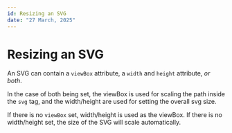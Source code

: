```yaml
---
id: Resizing an SVG
date: "27 March, 2025"
---
```


# Resizing an SVG

An SVG can contain a `viewBox` attribute, a `width` and `height` attribute, _or both_.

In the case of both being set, the viewBox is used for scaling the path inside the `svg` tag, and the width/height are used for setting the overall svg size.

If there is no `viewBox` set, width/height is used as the viewBox.
If there is no width/height set, the size of the SVG will scale automatically.

